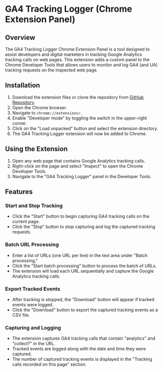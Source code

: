 # GA4 Tracking Logger (Chrome Extension Panel)

## Overview

The GA4 Tracking Logger Chrome Extension Panel is a tool designed to assist developers and digital marketers in tracking Google Analytics tracking calls on web pages. This extension adds a custom panel to the Chrome Developer Tools that allows users to monitor and log GA4 (and UA) tracking requests on the inspected web page.

## Installation

1. Download the extension files or clone the repository from [GitHub Repository](https://github.com/RicSti/ga4-tracking-logger-chrome-extension-panel).
2. Open the Chrome browser.
3. Navigate to `chrome://extensions/`.
4. Enable "Developer mode" by toggling the switch in the upper-right corner.
5. Click on the "Load unpacked" button and select the extension directory.
6. The GA4 Tracking Logger extension will now be added to Chrome.

## Using the Extension

1. Open any web page that contains Google Analytics tracking calls.
2. Right-click on the page and select "Inspect" to open the Chrome Developer Tools.
3. Navigate to the "GA4 Tracking Logger" panel in the Developer Tools.

## Features

### Start and Stop Tracking

- Click the "Start" button to begin capturing GA4 tracking calls on the current page.
- Click the "Stop" button to stop capturing and log the captured tracking requests.

### Batch URL Processing

- Enter a list of URLs (one URL per line) in the text area under "Batch processing."
- Click the "Start batch processing" button to process the batch of URLs.
- The extension will load each URL sequentially and capture the Google Analytics tracking calls.

### Export Tracked Events

- After tracking is stopped, the "Download" button will appear if tracked events were logged.
- Click the "Download" button to export the captured tracking events as a CSV file.

### Capturing and Logging

- The extension captures GA4 tracking calls that contain "analytics" and "collect?" in the URL.
- Tracked events are logged along with the date and time they were captured.
- The number of captured tracking events is displayed in the "Tracking calls recorded on this page" section.